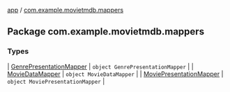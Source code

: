 [app](../index.md) / [com.example.movietmdb.mappers](./index.md)

## Package com.example.movietmdb.mappers

### Types

| [GenrePresentationMapper](-genre-presentation-mapper/index.md) | `object GenrePresentationMapper` |
| [MovieDataMapper](-movie-data-mapper/index.md) | `object MovieDataMapper` |
| [MoviePresentationMapper](-movie-presentation-mapper/index.md) | `object MoviePresentationMapper` |

